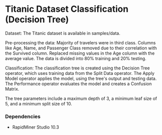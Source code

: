# Titanic Dataset Classification (Decision Tree)

Dataset: The Titanic dataset is available in samples/data.

Pre-processing the data: Majority of travelers were in third class. Columns like Age, Name, and Passenger Class removed due to their correlation with the Survived column. Replaced missing values in the Age column with the average value. The data is divided into 80% training and 20% testing.

Classification: The classification tree is created using the Decision Tree operator, which uses training data from the Split Data operator. The Apply Model operator applies the model, using the tree's output and testing data. The Performance operator evaluates the model and creates a Confusion Matrix. 

The tree parameters include a maximum depth of 3, a minimum leaf size of 5, and a minimum split size of 10.


### Dependencies

* RapidMiner Studio 10.3
